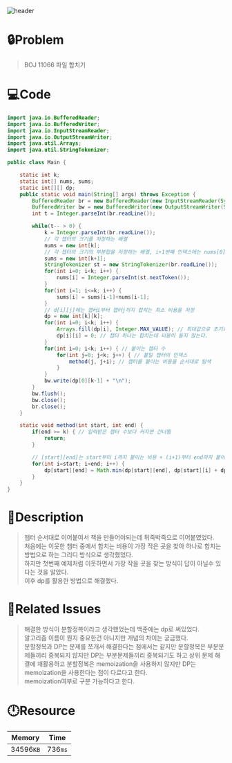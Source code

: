 ![header](https://capsule-render.vercel.app/api?type=waving&height=200&color=0:B2E6FF,100:FFB2D6&text=BOJ%2011066&fontColor=FFFFFF&fontAlign=80&fontAlignY=35&fontSize=50)

# **🔒Problem**

> BOJ 11066 파일 합치기

# 💻**Code**

```java
import java.io.BufferedReader;
import java.io.BufferedWriter;
import java.io.InputStreamReader;
import java.io.OutputStreamWriter;
import java.util.Arrays;
import java.util.StringTokenizer;

public class Main {

	static int k;
	static int[] nums, sums;
	static int[][] dp;
	public static void main(String[] args) throws Exception {
		BufferedReader br = new BufferedReader(new InputStreamReader(System.in));
		BufferedWriter bw = new BufferedWriter(new OutputStreamWriter(System.out));
		int t = Integer.parseInt(br.readLine());

		while(t-- > 0) {
			k = Integer.parseInt(br.readLine());
			// 각 챕터의 크기를 저장하는 배열
			nums = new int[k];
			// 각 챕터의 크기의 부분합을 저장하는 배열, i+1번째 인덱스에는 nums[0]부터 nums[i]까지의 합이 저장되어 있다.
			sums = new int[k+1];
			StringTokenizer st = new StringTokenizer(br.readLine());
			for(int i=0; i<k; i++) {
				nums[i] = Integer.parseInt(st.nextToken());
			}
			for(int i=1; i<=k; i++) {
				sums[i] = sums[i-1]+nums[i-1];
			}
			// d[i][j]에는 챕터i부터 챕터j까지 합치는 최소 비용을 저장
			dp = new int[k][k];
			for(int i=0; i<k; i++) {
				Arrays.fill(dp[i], Integer.MAX_VALUE); // 최대값으로 초기화
				dp[i][i] = 0; // 챕터 하나는 합치는데 비용이 들지 않는다.
			}
			for(int i=0; i<k; i++) { // 붙이는 챕터 수
				for(int j=0; j<k; j++) { // 붙일 챕터의 인덱스
					method(j, j+i); // 챕터를 붙이는 비용을 순서대로 탐색
				}
			}
			bw.write(dp[0][k-1] + "\n");
		}
		bw.flush();
		bw.close();
		br.close();
	}

	static void method(int start, int end) {
		if(end >= k) { // 입력받은 챕터 수보다 커지면 건너뜀
			return;
		}

		// [start][end]는 start부터 i까지 붙이는 비용 + (i+1)부터 end까지 붙이는 비용 + start에서 end까지의 부분합
		for(int i=start; i<end; i++) {
			dp[start][end] = Math.min(dp[start][end], dp[start][i] + dp[i+1][end] + sums[end+1] - sums[start]);
		}
	}
}
```

# **🔑Description**

> 챕터 순서대로 이어붙여서 책을 만들어야되는데 뒤죽박죽으로 이어붙였었다.\
> 처음에는 이웃한 챕터 중에서 합치는 비용이 가장 작은 곳을 찾아 하나로 합치는 방법으로 하는 그리디 방식으로 생각했었다.\
> 하지만 첫번째 예제처럼 이웃하면서 가장 작을 곳을 찾는 방식이 답이 아닐수 있다는 것을 알았다.\
> 이후 dp를 활용한 방법으로 해결했다.

# **📑Related Issues**

> 해결한 방식이 분할정복이라고 생각했었는데 백준에는 dp로 써있었다.\
> 알고리즘 이름이 뭔지 중요한건 아니지만 개념의 차이는 궁금했다.\
> 분할정복과 DP는 문제를 쪼개서 해결한다는 점에서는 같지만 분할정복은 부분문제들끼리 중복되지 않지만 DP는 부분문제들끼리 중복되기도 하고 상위 문제 해결에 재활용하고 분할정복은 memoization을 사용하지 않지만 DP는 memoization을 사용한다는 점이 다르다고 한다.\
> memoization여부로 구분 가능하다고 한다.

# **🕛Resource**

| Memory    | Time    |
| --------- | ------- |
| 34596`KB` | 736`ms` |
